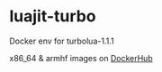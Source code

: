 # luajit-turbo
Docker env for turbolua-1.1.1

x86_64 & armhf images on [DockerHub](https://registry.hub.docker.com/u/phedoreanu/luajit-turbo/tags/manage/)
